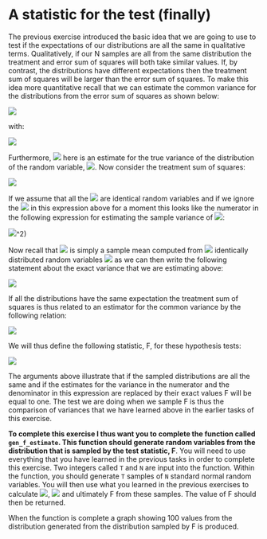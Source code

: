 # A statistic for the test (finally)

The previous exercise introduced the basic idea that we are going to use to test if the expectations of our distributions are all the same in qualitative terms.  Qualitatively, if our N samples are all from the same distribution the treatment and error sum of squares will both take similar values.  If, by contrast, the distributions have different expectations then the treatment sum of squares will be larger than the error sum of squares.  To make this idea more quantitative recall that we can estimate the common variance for the distributions from the error sum of squares as shown below:

![](https://render.githubusercontent.com/render/math?math=S^2=\frac{SS_E}{\sum_{j=1}^t(n_j-1)}=\frac{\sum_{j=1}^t(n_j-1)s_j^2}{\sum_{j=1}^t(n_j-1)})

with:

![](https://render.githubusercontent.com/render/math?math=S_j^2=\frac{n_j}{n_j-1}\left[\frac{1}{n_j}\sum_{i=1}^{n_j}X_i^2-\left(\frac{1}{n_j}\sum_{i=1}^{n_j}X_i\right)^2\right])

Furthermore, ![](https://render.githubusercontent.com/render/math?math=S^2) here is an estimate for the true variance of the distribution of the random variable, ![](https://render.githubusercontent.com/render/math?math=\textrm{var}(X_i)).  Now consider the treatment sum of squares:

![](https://render.githubusercontent.com/render/math?math=SS_T=\sum_{j=1}^t\sum_{i=1}^{n_j}(\overline{X_j}-\overline{X})^2=\sum_{j=1}^{t}n_j(\overline{X_j}-\overline{X})^2)

If we assume that all the ![](https://render.githubusercontent.com/render/math?math=\overline{X_j}) are identical random variables and if we ignore the ![](https://render.githubusercontent.com/render/math?math=n_j) in this expression above for a moment this looks like the numerator in the following expression for estimating the sample variance of ![](https://render.githubusercontent.com/render/math?math=\overline{X}_j):

![](https://render.githubusercontent.com/render/math?math=S_{\overline{X_j}}=\frac{1}{t-1}\sum_{j=1}^t(\overline{X_j}-\overline{X})^2)^2)

Now recall that ![](https://render.githubusercontent.com/render/math?math=\overline{X}_j) is simply a sample mean computed from ![](https://render.githubusercontent.com/render/math?math=n_j) identically distributed random variables ![](https://render.githubusercontent.com/render/math?math=X_i) as we can then write the following statement about the exact variance that we are estimating above:

![](https://render.githubusercontent.com/render/math?math=\mathbb{E}(\overline{X_j})=\mathbb{E}(X_i)\qquad\textrm{and}\qquad\textrm{var}(\overline{X_j})=\frac{\textrm{var}(X_i)}{n_j})

If all the distributions have the same expectation the treatment sum of squares is thus related to an estimator for the common variance by the following relation:

![](https://render.githubusercontent.com/render/math?math=S^2=\frac{SS_T}{T-1})

We will thus define the following statistic, F, for these hypothesis tests:

![](https://render.githubusercontent.com/render/math?math=F=\frac{SS_T/(T-1)}{SS_E/\left[\sum_{j=1}^t(N_j-1)\right]})

The arguments above illustrate that if the sampled distributions are all the same and if the estimates for the variance in the numerator and the denominator in this expression are replaced by their exact values F will be equal to one.  The test we are doing when we sample F is thus the comparison of variances that we have learned above in the earlier tasks of this exercise.

__To complete this exercise I thus want you to complete the function called  `gen_f_estimate`.   This function should generate random variables from the distribution that is sampled by the test statistic, F__.  You will need to use everything that you have learned in the previous tasks in order to complete this exercise.  Two integers called `T` and `N` are input into the function.  Within the function, you should generate `T` samples of `N` standard normal random variables.   You will then use what you learned in the previous exercises to calculate ![](https://render.githubusercontent.com/render/math?math=SS_T), ![](https://render.githubusercontent.com/render/math?math=SS_E) and ultimately F from these samples.  The value of F should then be returned.

When the function is complete a graph showing 100 values from the distribution generated from the distribution sampled by F is produced. 
 


 
